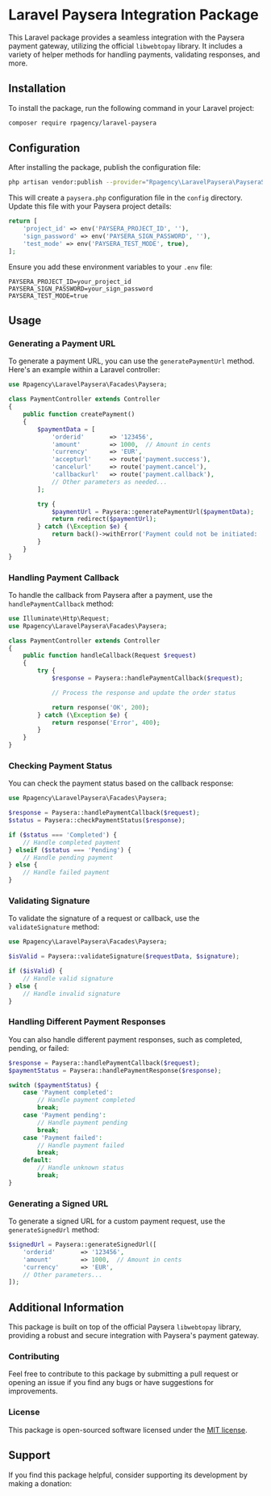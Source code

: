 
# Laravel Paysera Integration Package

This Laravel package provides a seamless integration with the Paysera payment gateway, utilizing the official `libwebtopay` library. It includes a variety of helper methods for handling payments, validating responses, and more.

## Installation

To install the package, run the following command in your Laravel project:

```bash
composer require rpagency/laravel-paysera
```

## Configuration

After installing the package, publish the configuration file:

```bash
php artisan vendor:publish --provider="Rpagency\LaravelPaysera\PayseraServiceProvider"
```

This will create a `paysera.php` configuration file in the `config` directory. Update this file with your Paysera project details:

```php
return [
    'project_id' => env('PAYSERA_PROJECT_ID', ''),
    'sign_password' => env('PAYSERA_SIGN_PASSWORD', ''),
    'test_mode' => env('PAYSERA_TEST_MODE', true),
];
```

Ensure you add these environment variables to your `.env` file:

```dotenv
PAYSERA_PROJECT_ID=your_project_id
PAYSERA_SIGN_PASSWORD=your_sign_password
PAYSERA_TEST_MODE=true
```

## Usage

### Generating a Payment URL

To generate a payment URL, you can use the `generatePaymentUrl` method. Here's an example within a Laravel controller:

```php
use Rpagency\LaravelPaysera\Facades\Paysera;

class PaymentController extends Controller
{
    public function createPayment()
    {
        $paymentData = [
            'orderid'       => '123456',
            'amount'        => 1000,  // Amount in cents
            'currency'      => 'EUR',
            'accepturl'     => route('payment.success'),
            'cancelurl'     => route('payment.cancel'),
            'callbackurl'   => route('payment.callback'),
            // Other parameters as needed...
        ];

        try {
            $paymentUrl = Paysera::generatePaymentUrl($paymentData);
            return redirect($paymentUrl);
        } catch (\Exception $e) {
            return back()->withError('Payment could not be initiated: ' . $e->getMessage());
        }
    }
}
```

### Handling Payment Callback

To handle the callback from Paysera after a payment, use the `handlePaymentCallback` method:

```php
use Illuminate\Http\Request;
use Rpagency\LaravelPaysera\Facades\Paysera;

class PaymentController extends Controller
{
    public function handleCallback(Request $request)
    {
        try {
            $response = Paysera::handlePaymentCallback($request);

            // Process the response and update the order status

            return response('OK', 200);
        } catch (\Exception $e) {
            return response('Error', 400);
        }
    }
}
```

### Checking Payment Status

You can check the payment status based on the callback response:

```php
use Rpagency\LaravelPaysera\Facades\Paysera;

$response = Paysera::handlePaymentCallback($request);
$status = Paysera::checkPaymentStatus($response);

if ($status === 'Completed') {
    // Handle completed payment
} elseif ($status === 'Pending') {
    // Handle pending payment
} else {
    // Handle failed payment
}
```

### Validating Signature

To validate the signature of a request or callback, use the `validateSignature` method:

```php
use Rpagency\LaravelPaysera\Facades\Paysera;

$isValid = Paysera::validateSignature($requestData, $signature);

if ($isValid) {
    // Handle valid signature
} else {
    // Handle invalid signature
}
```

### Handling Different Payment Responses

You can also handle different payment responses, such as completed, pending, or failed:

```php
$response = Paysera::handlePaymentCallback($request);
$paymentStatus = Paysera::handlePaymentResponse($response);

switch ($paymentStatus) {
    case 'Payment completed':
        // Handle payment completed
        break;
    case 'Payment pending':
        // Handle payment pending
        break;
    case 'Payment failed':
        // Handle payment failed
        break;
    default:
        // Handle unknown status
        break;
}
```

### Generating a Signed URL

To generate a signed URL for a custom payment request, use the `generateSignedUrl` method:

```php
$signedUrl = Paysera::generateSignedUrl([
    'orderid'       => '123456',
    'amount'        => 1000,  // Amount in cents
    'currency'      => 'EUR',
    // Other parameters...
]);
```

## Additional Information

This package is built on top of the official Paysera `libwebtopay` library, providing a robust and secure integration with Paysera's payment gateway.

### Contributing

Feel free to contribute to this package by submitting a pull request or opening an issue if you find any bugs or have suggestions for improvements.

### License

This package is open-sourced software licensed under the [MIT license](https://opensource.org/licenses/MIT).


## Support

If you find this package helpful, consider supporting its development by making a donation:

<div id="donate-button-container">
<div id="donate-button"></div>
<script src="https://www.paypalobjects.com/donate/sdk/donate-sdk.js" charset="UTF-8"></script>
<script>
PayPal.Donation.Button({
env:'production',
hosted_button_id:'SBH6DZXVL8HC8',
image: {
src:'https://www.paypalobjects.com/en_US/i/btn/btn_donate_LG.gif',
alt:'Donate with PayPal button',
title:'PayPal - The safer, easier way to pay online!',
}
}).render('#donate-button');
</script>
</div>
